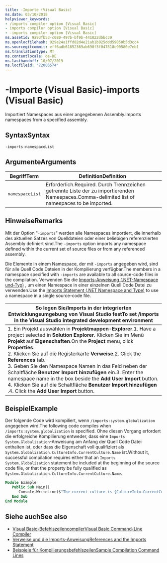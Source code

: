 ```yaml
---
title: -Importe (Visual Basic)
ms.date: 03/10/2018
helpviewer_keywords:
- /imports compiler option [Visual Basic]
- imports compiler option [Visual Basic]
- -imports compiler option [Visual Basic]
ms.assetid: 9a93fb53-c080-497b-bf9b-441022dbbc39
ms.openlocfilehash: 929e24a1ffd02d4e21ab1b925ddd59050b5d3cc4
ms.sourcegitcommit: eff6adb61852369ab690f3f047818c90580e7eb1
ms.translationtype: MT
ms.contentlocale: de-DE
ms.lasthandoff: 10/07/2019
ms.locfileid: "72005574"
---
```

# <a name="-imports-visual-basic"></a><span data-ttu-id="e1e6b-102">-Importe (Visual Basic)</span><span class="sxs-lookup"><span data-stu-id="e1e6b-102">-imports (Visual Basic)</span></span>
<span data-ttu-id="e1e6b-103">Importiert Namespaces aus einer angegebenen Assembly.</span><span class="sxs-lookup"><span data-stu-id="e1e6b-103">Imports namespaces from a specified assembly.</span></span>  
  
## <a name="syntax"></a><span data-ttu-id="e1e6b-104">Syntax</span><span class="sxs-lookup"><span data-stu-id="e1e6b-104">Syntax</span></span>  
  
```console  
-imports:namespaceList  
```  
  
## <a name="arguments"></a><span data-ttu-id="e1e6b-105">Argumente</span><span class="sxs-lookup"><span data-stu-id="e1e6b-105">Arguments</span></span>  
  
|<span data-ttu-id="e1e6b-106">Begriff</span><span class="sxs-lookup"><span data-stu-id="e1e6b-106">Term</span></span>|<span data-ttu-id="e1e6b-107">Definition</span><span class="sxs-lookup"><span data-stu-id="e1e6b-107">Definition</span></span>|  
|---|---|  
|`namespaceList`|<span data-ttu-id="e1e6b-108">Erforderlich.</span><span class="sxs-lookup"><span data-stu-id="e1e6b-108">Required.</span></span> <span data-ttu-id="e1e6b-109">Durch Trennzeichen getrennte Liste der zu importierenden Namespaces.</span><span class="sxs-lookup"><span data-stu-id="e1e6b-109">Comma-delimited list of namespaces to be imported.</span></span>|  
  
## <a name="remarks"></a><span data-ttu-id="e1e6b-110">Hinweise</span><span class="sxs-lookup"><span data-stu-id="e1e6b-110">Remarks</span></span>  
 <span data-ttu-id="e1e6b-111">Mit der Option "`-imports`" werden alle Namespaces importiert, die innerhalb des aktuellen Satzes von Quelldateien oder einer beliebigen referenzierten Assembly definiert sind.</span><span class="sxs-lookup"><span data-stu-id="e1e6b-111">The `-imports` option imports any namespace defined within the current set of source files or from any referenced assembly.</span></span>  
  
 <span data-ttu-id="e1e6b-112">Die Elemente in einem Namespace, der mit `-imports` angegeben wird, sind für alle Quell Code Dateien in der Kompilierung verfügbar.</span><span class="sxs-lookup"><span data-stu-id="e1e6b-112">The members in a namespace specified with `-imports` are available to all source-code files in the compilation.</span></span> <span data-ttu-id="e1e6b-113">Verwenden Sie die [Imports-Anweisung (.NET-Namespace und-Typ)](../../../visual-basic/language-reference/statements/imports-statement-net-namespace-and-type.md) , um einen Namespace in einer einzelnen Quell Code Datei zu verwenden.</span><span class="sxs-lookup"><span data-stu-id="e1e6b-113">Use the [Imports Statement (.NET Namespace and Type)](../../../visual-basic/language-reference/statements/imports-statement-net-namespace-and-type.md) to use a namespace in a single source-code file.</span></span>  
  
|<span data-ttu-id="e1e6b-114">So legen Sie/Imports in der integrierten Entwicklungsumgebung von Visual Studio fest</span><span class="sxs-lookup"><span data-stu-id="e1e6b-114">To set /imports in the Visual Studio integrated development environment</span></span>|  
|---|  
|<span data-ttu-id="e1e6b-115">1.  Ein Projekt auswählen in **Projektmappen-Explorer**.</span><span class="sxs-lookup"><span data-stu-id="e1e6b-115">1.  Have a project selected in **Solution Explorer**.</span></span> <span data-ttu-id="e1e6b-116">Klicken Sie im Menü **Projekt** auf **Eigenschaften**.</span><span class="sxs-lookup"><span data-stu-id="e1e6b-116">On the **Project** menu, click **Properties**.</span></span> <br /><span data-ttu-id="e1e6b-117">2.  Klicken Sie auf die Registerkarte **Verweise**.</span><span class="sxs-lookup"><span data-stu-id="e1e6b-117">2.  Click the **References** tab.</span></span><br /><span data-ttu-id="e1e6b-118">3.  Geben Sie den Namespace Namen in das Feld neben der Schaltfläche **Benutzer Import hinzufügen** ein.</span><span class="sxs-lookup"><span data-stu-id="e1e6b-118">3.  Enter the namespace name in the box beside the **Add User Import** button.</span></span><br /><span data-ttu-id="e1e6b-119">4.  Klicken Sie auf die Schaltfläche **Benutzer Import hinzufügen** .</span><span class="sxs-lookup"><span data-stu-id="e1e6b-119">4.  Click the **Add User Import** button.</span></span>|  
  
## <a name="example"></a><span data-ttu-id="e1e6b-120">Beispiel</span><span class="sxs-lookup"><span data-stu-id="e1e6b-120">Example</span></span>  
 <span data-ttu-id="e1e6b-121">Der folgende Code wird kompiliert, wenn `/imports:system.globalization` angegeben wird.</span><span class="sxs-lookup"><span data-stu-id="e1e6b-121">The following code compiles when `/imports:system.globalization` is specified.</span></span> <span data-ttu-id="e1e6b-122">Ohne diesen Vorgang erfordert die erfolgreiche Kompilierung entweder, dass eine `Imports System.Globalization`-Anweisung am Anfang der Quell Code Datei enthalten ist, oder dass die Eigenschaft voll qualifiziert als `System.Globalization.CultureInfo.CurrentCulture.Name` ist.</span><span class="sxs-lookup"><span data-stu-id="e1e6b-122">Without it, successful compilation requires either that an `Imports System.Globalization` statement be included at the beginning of the source code file, or that the property be fully qualified as `System.Globalization.CultureInfo.CurrentCulture.Name`.</span></span>

```vb
Module Example
   Public Sub Main()
      Console.WriteLine($"The current culture is {CultureInfo.CurrentCulture.Name}")
   End Sub
End Module
```

## <a name="see-also"></a><span data-ttu-id="e1e6b-123">Siehe auch</span><span class="sxs-lookup"><span data-stu-id="e1e6b-123">See also</span></span>

- [<span data-ttu-id="e1e6b-124">Visual Basic-Befehlszeilencompiler</span><span class="sxs-lookup"><span data-stu-id="e1e6b-124">Visual Basic Command-Line Compiler</span></span>](../../../visual-basic/reference/command-line-compiler/index.md)
- [<span data-ttu-id="e1e6b-125">Verweise und die Imports-Anweisung</span><span class="sxs-lookup"><span data-stu-id="e1e6b-125">References and the Imports Statement</span></span>](../../../visual-basic/programming-guide/program-structure/references-and-the-imports-statement.md)
- [<span data-ttu-id="e1e6b-126">Beispiele für Kompilierungsbefehlszeilen</span><span class="sxs-lookup"><span data-stu-id="e1e6b-126">Sample Compilation Command Lines</span></span>](../../../visual-basic/reference/command-line-compiler/sample-compilation-command-lines.md)
